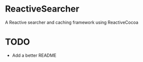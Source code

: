 # ReactiveSearcher

A Reactive searcher and caching framework using ReactiveCocoa 

# TODO
- Add a better README
